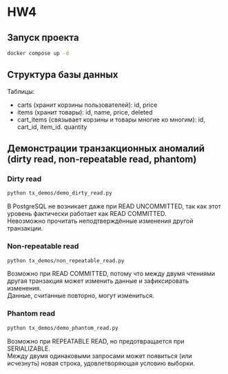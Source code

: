 # HW4

## Запуск проекта

```bash
docker compose up -d
```

## Структура базы данных 

Таблицы:

- carts (хранит корзины пользователей): id, price
- items (хранит товары): id, name, price, deleted
- cart_items (связывает корзины и товары многие ко многим): id, cart_id, item_id. quantity

## Демонстрации транзакционных аномалий (dirty read, non-repeatable read, phantom)

### Dirty read

```bash
python tx_demos/demo_dirty_read.py
```

В PostgreSQL не возникает даже при READ UNCOMMITTED, так как этот уровень фактически работает как READ COMMITTED. \
Невозможно прочитать неподтверждённые изменения другой транзакции.

### Non-repeatable read

```bash
python tx_demos/non_repeatable_read.py
```

Возможно при READ COMMITTED, потому что между двумя чтениями другая транзакция может изменить данные и зафиксировать изменения. \
Данные, считанные повторно, могут измениться.

### Phantom read

```bash
python tx_demos/demo_phantom_read.py
```

Возможно при REPEATABLE READ, но предотвращается при SERIALIZABLE. \
Между двумя одинаковыми запросами может появиться (или исчезнуть) новая строка, удовлетворяющая условию выборки.